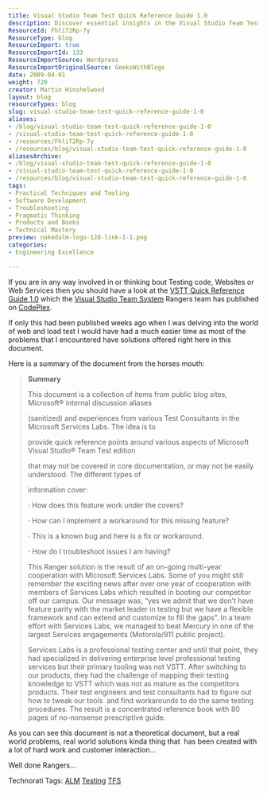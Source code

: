 ```yaml
---
title: Visual Studio Team Test Quick Reference Guide 1.0
description: Discover essential insights in the Visual Studio Team Test Quick Reference Guide 1.0, your go-to resource for troubleshooting and optimizing testing processes.
ResourceId: FhliT2Rp-7y
ResourceType: blog
ResourceImport: true
ResourceImportId: 133
ResourceImportSource: Wordpress
ResourceImportOriginalSource: GeeksWithBlogs
date: 2009-04-01
weight: 720
creator: Martin Hinshelwood
layout: blog
resourceTypes: blog
slug: visual-studio-team-test-quick-reference-guide-1-0
aliases:
- /blog/visual-studio-team-test-quick-reference-guide-1-0
- /visual-studio-team-test-quick-reference-guide-1-0
- /resources/FhliT2Rp-7y
- /resources/blog/visual-studio-team-test-quick-reference-guide-1-0
aliasesArchive:
- /blog/visual-studio-team-test-quick-reference-guide-1-0
- /visual-studio-team-test-quick-reference-guide-1-0
- /resources/blog/visual-studio-team-test-quick-reference-guide-1-0
tags:
- Practical Techniques and Tooling
- Software Development
- Troubleshooting
- Pragmatic Thinking
- Products and Books
- Technical Mastery
preview: nakedalm-logo-128-link-1-1.png
categories:
- Engineering Excellence

---
```

If you are in any way involved in or thinking bout Testing code, Websites or Web Services then you should have a look at the [VSTT Quick Reference Guide 1.0](http://vstt2008qrg.codeplex.com/) which the [Visual Studio Team System](http://msdn2.microsoft.com/en-us/teamsystem/default.aspx "Visual Studio Team System") Rangers team has published on [CodePlex](http://www.codeplex.com "CodePlex").

If only this had been published weeks ago when I was delving into the world of web and load test I would have had a much easier time as most of the problems that I encountered have solutions offered right here in this document.

Here is a summary of the document from the horses mouth:

> **Summary**
>
> This document is a collection of items from public blog sites, Microsoft® internal discussion aliases
>
> (sanitized) and experiences from various Test Consultants in the Microsoft Services Labs. The idea is to
>
> provide quick reference points around various aspects of Microsoft Visual Studio® Team Test edition
>
> that may not be covered in core documentation, or may not be easily understood. The different types of
>
> information cover:
>
> · How does this feature work under the covers?
>
> · How can I implement a workaround for this missing feature?
>
> · This is a known bug and here is a fix or workaround.
>
> · How do I troubleshoot issues I am having?
>
> This Ranger solution is the result of an on-going multi-year cooperation with Microsoft Services Labs. Some of you might still remember the exciting news after over one year of cooperation with members of Services Labs which resulted in booting our competitor off our campus. Our message was, “yes we admit that we don’t have feature parity with the market leader in testing but we have a flexible framework and can extend and customize to fill the gaps”. In a team effort with Services Labs, we managed to beat Mercury in one of the largest Services engagements (Motorola/911 public project).
>
> Services Labs is a professional testing center and until that point, they had specialized in delivering enterprise level professional testing services but their primary tooling was not VSTT. After switching to our products, they had the challenge of mapping their testing knowledge to VSTT which was not as mature as the competitors products. Their test engineers and test consultants had to figure out how to tweak our tools  and find workarounds to do the same testing procedures. The result is a concentrated reference book with 80 pages of no-nonsense prescriptive guide.

As you can see this document is not a theoretical document, but a real world problems, real world solutions kinda thing that  has been created with a lot of hard work and customer interaction…

Well done Rangers…

Technorati Tags: [ALM](http://technorati.com/tags/ALM) [Testing](http://technorati.com/tags/Testing) [TFS](http://technorati.com/tags/TFS)
